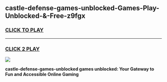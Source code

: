 
## castle-defense-games-unblocked-Games-Play-Unblocked-&-Free-z9fgx
<h3>
<a href="https://premium76.site?title=castle-defense-games-unblocked&ref=24A">CLICK TO PLAY</a></h3>
<hr>

<h3>
<a href="https://premium76.site?title=castle-defense-games-unblocked&ref=24A">CLICK 2 PLAY</a>
  
</h3>

<a href="https://premium76.site?title=castle-defense-games-unblocked&ref=24A"><img src="https://clearcache.store/games.png"></a>


**castle-defense-games-unblocked games unblocked: Your Gateway to Fun and Accessible Online Gaming**
